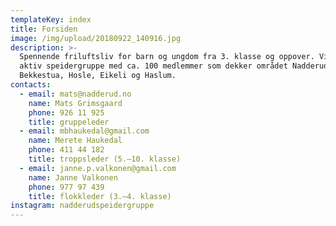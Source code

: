 ```yaml
---
templateKey: index
title: Forsiden
image: /img/upload/20180922_140916.jpg
description: >-
  Spennende friluftsliv for barn og ungdom fra 3. klasse og oppover. Vi er en
  aktiv speidergruppe med ca. 100 medlemmer som dekker området Nadderud,
  Bekkestua, Hosle, Eikeli og Haslum.
contacts:
  - email: mats@nadderud.no
    name: Mats Grimsgaard
    phone: 926 11 925
    title: gruppeleder
  - email: mbhaukedal@gmail.com
    name: Merete Haukedal
    phone: 411 44 182
    title: troppsleder (5.–10. klasse)
  - email: janne.p.valkonen@gmail.com
    name: Janne Valkonen
    phone: 977 97 439
    title: flokkleder (3.–4. klasse)
instagram: nadderudspeidergruppe
---
```


